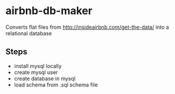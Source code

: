 # airbnb-db-maker
Converts flat files from http://insideairbnb.com/get-the-data/ into a relational database


## Steps

* install mysql locally
* create mysql user 
* create database in mysql
* load schema from .sql schema file
